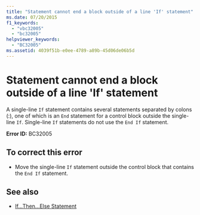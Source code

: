 ```yaml
---
title: "Statement cannot end a block outside of a line 'If' statement"
ms.date: 07/20/2015
f1_keywords: 
  - "vbc32005"
  - "bc32005"
helpviewer_keywords: 
  - "BC32005"
ms.assetid: 4039f51b-e0ee-4789-a89b-45d06de06b5d
---
```

# Statement cannot end a block outside of a line 'If' statement
A single-line `If` statement contains several statements separated by colons (:), one of which is an `End` statement for a control block outside the single-line `If`. Single-line `If` statements do not use the `End If` statement.  
  
 **Error ID:** BC32005  
  
## To correct this error  
  
-   Move the single-line `If` statement outside the control block that contains the `End If` statement.  
  
## See also
- [If...Then...Else Statement](../../../visual-basic/language-reference/statements/if-then-else-statement.md)
